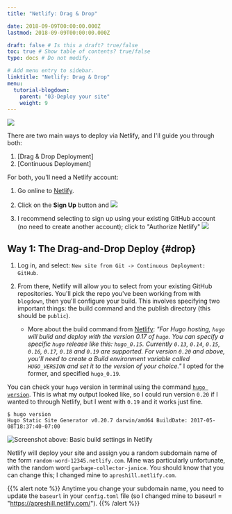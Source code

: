 ```yaml
---
title: "Netlify: Drag & Drop"

date: 2018-09-09T00:00:00.000Z
lastmod: 2018-09-09T00:00:00.000Z

draft: false # Is this a draft? true/false
toc: true # Show table of contents? true/false
type: docs # Do not modify.

# Add menu entry to sidebar.
linktitle: "Netlify: Drag & Drop"
menu:
  tutorial-blogdown:
    parent: "03-Deploy your site"
    weight: 9
---
```



![](/img/posts/2017-06-12-up-and-running-with-blogdown/blogdown-signpost-5.png)

There are two main ways to deploy via Netlify, and I'll guide you through both:

1. [Drag & Drop Deployment]
1. [Continuous Deployment]

For both, you'll need a Netlify account:

1. Go online to [Netlify](https://www.netlify.com). 

1. Click on the **Sign Up** button and 
    ![](/img/netlify-landing.png)
    
1. I recommend selecting to sign up using your existing GitHub account (no need to create another account); click to "Authorize Netlify"
    ![](/img/netlify-sign-up.png)


## Way 1: The Drag-and-Drop Deploy {#drop}

1. Log in, and select: `New site from Git -> Continuous Deployment: GitHub`.

1. From there, Netlify will allow you to select from your existing GitHub repositories. You'll pick the repo you've been working from with `blogdown`, then you'll configure your build. This involves specifying two important things: the build command and the publish directory (this should be `public`).

    * More about the build command from [Netlify](https://www.netlify.com/docs/continuous-deployment/#common-configuration-directives): *"For Hugo hosting, `hugo` will build and deploy with the version 0.17 of `hugo`. You can specify a specific `hugo` release like this: `hugo_0.15`. Currently `0.13`, `0.14`, `0.15`, `0.16`, `0.17`, `0.18` and `0.19` are supported. For version `0.20` and above, you’ll need to create a Build environment variable called `HUGO_VERSION` and set it to the version of your choice."* I opted for the former, and specified `hugo_0.19`. 
    
You can check your `hugo` version in terminal using the command [`hugo version`](https://gohugo.io/overview/quickstart/). This is what my output looked like, so I could run version `0.20` if I wanted to through Netlify, but I went with `0.19` and it works just fine.

```
$ hugo version
Hugo Static Site Generator v0.20.7 darwin/amd64 BuildDate: 2017-05-08T18:37:40-07:00
```





![Screenshot above: Basic build settings in Netlify](/img/posts/2017-06-12-up-and-running-with-blogdown/netlify-build-settings.png)

Netlify will deploy your site and assign you a random subdomain name of the form `random-word-12345.netlify.com`. Mine was particularly unfortunate, with the random word `garbage-collector-janice`. You should know that you can change this; I changed mine to `apreshill.netlify.com`. 


{{% alert note %}}
Anytime you change your subdomain name, you need to update the `baseurl` in your `config.toml` file (so I changed mine to baseurl = "https://apreshill.netlify.com/").
{{% /alert %}}


